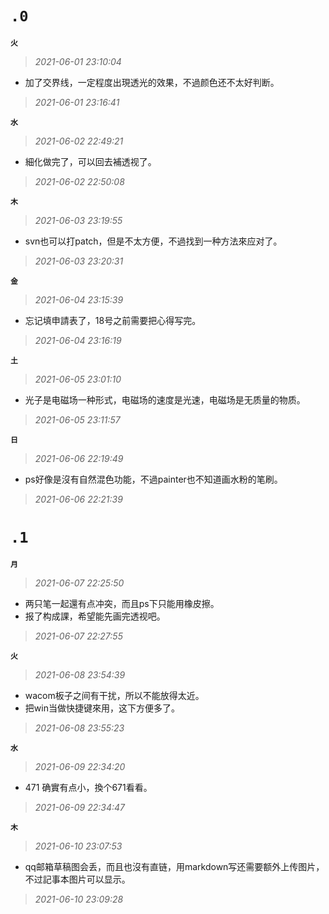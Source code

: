 **`.0`**
=========
**`火`**
>*2021-06-01 23:10:04*
- 加了交界线，一定程度出現透光的效果，不過颜色还不太好判断。
>*2021-06-01 23:16:41*

**`水`**
>*2021-06-02 22:49:21*
- 細化做完了，可以回去補透视了。
>*2021-06-02 22:50:08*

**`木`**
>*2021-06-03 23:19:55*
- svn也可以打patch，但是不太方便，不過找到一种方法來应对了。
>*2021-06-03 23:20:31*

**`金`**
>*2021-06-04 23:15:39*
- 忘记填申請表了，18号之前需要把心得写完。
>*2021-06-04 23:16:19*

**`土`**
>*2021-06-05 23:01:10*
- 光子是电磁场一种形式，电磁场的速度是光速，电磁场是无质量的物质。
>*2021-06-05 23:11:57*

**`日`**
>*2021-06-06 22:19:49*
- ps好像是沒有自然混色功能，不過painter也不知道画水粉的笔刷。
>*2021-06-06 22:21:39*

**`.1`**
=========
**`月`**
>*2021-06-07 22:25:50*
- 两只笔一起還有点冲突，而且ps下只能用橡皮擦。
- 报了构成課，希望能先画完透视吧。
>*2021-06-07 22:27:55*

**`火`**
>*2021-06-08 23:54:39*
- wacom板子之间有干扰，所以不能放得太近。
- 把win当做快捷键來用，这下方便多了。
>*2021-06-08 23:55:23*

**`水`**
>*2021-06-09 22:34:20*
- 471 确實有点小，換个671看看。
>*2021-06-09 22:34:47*

**`木`**
>*2021-06-10 23:07:53*
- qq邮箱草稿图会丢，而且也沒有直链，用markdown写还需要额外上传图片，不过記事本图片可以显示。
>*2021-06-10 23:09:28*
